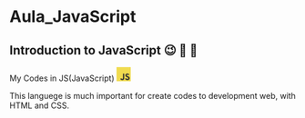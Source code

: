 # Aula_JavaScript
 ## Introduction to JavaScript 😉 🥳 🎉
  My Codes in JS(JavaScript)  <img src="Photo/javascript.png" alt="Logo of Javascript" height = 25px> 
  >


  This languege is much important for create codes to development web, with HTML and CSS. 

